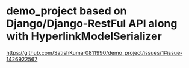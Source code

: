 # demo_project based on Django/Django-RestFul API along with HyperlinkModelSerializer
https://github.com/SatishKumar0811990/demo_project/issues/1#issue-1426922567
